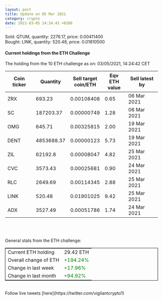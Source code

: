 ```yaml
---
layout: post
title: Update on 05 Mar 2021
category: crypto
date: 2021-03-05 14:24:43 +0100
---
```

<!-- Global site tag (gtag.js) - Google Analytics -->
<script async src="https://www.googletagmanager.com/gtag/js?id=UA-103831149-5"></script>
<script>
  window.dataLayer = window.dataLayer || [];
  function gtag(){dataLayer.push(arguments);}
  gtag('js', new Date());

  gtag('config', 'UA-103831149-5');
</script>
Sold: QTUM, quantity:      2276.17, price:   0.00411400<br>Bought: LINK, quantity:       520.48, price:   0.01810500<br>

#### Current holdings from the ETH Challenge

The holding from the 10 ETH challenge as on: 03/05/2021, 14:24:42 CET

|Coin ticker|Quantity|Sell target<br>coin/ETH|Eqv ETH<br>value|Sell latest by|
|-----------|--------|-----------|-----------|--------------|
ZRX|693.23|  0.00108408|0.65|06 Mar 2021|
SC|187203.37|  0.00000749|1.28|06 Mar 2021|
OMG|645.71|  0.00325815|2.00|19 Mar 2021|
DENT|4853688.37|  0.00000123|5.73|19 Mar 2021|
ZIL|62192.8|  0.00008047|4.82|25 Mar 2021|
CVC|3573.43|  0.00025681|0.90|24 Mar 2021|
RLC|2649.69|  0.00114345|2.88|25 Mar 2021|
LINK|520.48|  0.01901025|9.42|25 Mar 2021|
ADX|3527.49|  0.00051786|1.74|24 Mar 2021|

<br>
<br>
<br>
General stats from the ETH challenge:

<table style="border:1px solid black;margin-left:auto;margin-right:auto;">
	<tbody>
	<tr>
		<td>Current ETH holding</td>
		<td>     29.42 ETH</td>
	</tr>
	<tr>
		<td>Overall change of ETH</td>
		<td><font color="green">+194.24%</font></td>
	</tr>
	<tr>
		<td>Change in last week</td>
		<td><font color="green">+17.96%</font></td>
	</tr>
	<tr>
		<td>Change in last month</td>
		<td><font color="green">+94.92%</font></td>
	</tr>
	</tbody>
</table>

<br>
Follow live tweets [here](https://twitter.com/vigilantcrypto1)
<br>
<br>